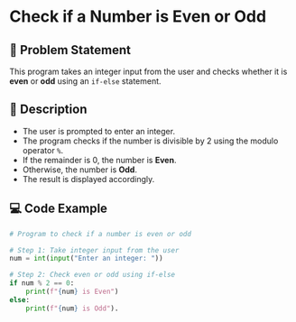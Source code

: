 # Check if a Number is Even or Odd

## 📌 Problem Statement
This program takes an integer input from the user and checks whether it is **even** or **odd** using an `if-else` statement.

## 📝 Description
- The user is prompted to enter an integer.
- The program checks if the number is divisible by 2 using the modulo operator `%`.
- If the remainder is 0, the number is **Even**.
- Otherwise, the number is **Odd**.
- The result is displayed accordingly.

## 💻 Code Example
```python
# Program to check if a number is even or odd

# Step 1: Take integer input from the user
num = int(input("Enter an integer: "))

# Step 2: Check even or odd using if-else
if num % 2 == 0:
    print(f"{num} is Even")
else:
    print(f"{num} is Odd").

